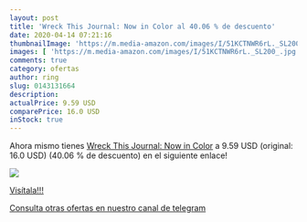 ```yaml
---
layout: post
title: 'Wreck This Journal: Now in Color al 40.06 % de descuento'
date: 2020-04-14 07:21:16
thumbnailImage: 'https://m.media-amazon.com/images/I/51KCTNWR6rL._SL200_.jpg'
images: [ 'https://m.media-amazon.com/images/I/51KCTNWR6rL._SL200_.jpg' ]
comments: true
category: ofertas
author: ring
slug: 0143131664
description:
actualPrice: 9.59 USD
comparePrice: 16.0 USD
inStock: true
---
```


Ahora mismo tienes [Wreck This Journal: Now in Color](https://www.amazon.com/dp/0143131664/?tag=redken08-20) a 9.59 USD (original: 16.0 USD) (40.06 %  de descuento) en el siguiente enlace!

[![](https://m.media-amazon.com/images/I/51KCTNWR6rL._SL200_.jpg)](https://www.amazon.com/dp/0143131664/?tag=redken08-20)

[Visítala!!!](https://www.amazon.com/dp/0143131664/?tag=redken08-20)

[Consulta otras ofertas en nuestro canal de telegram](https://t.me/s/ofertas25)
